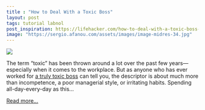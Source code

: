 ```yaml
---
title : "How to Deal With a Toxic Boss"
layout: post
tags: tutorial labnol
post_inspiration: https://lifehacker.com/how-to-deal-with-a-toxic-boss-1846594599
image: "https://sergio.afanou.com/assets/images/image-midres-34.jpg"
---
```


<img src="https://i.kinja-img.com/gawker-media/image/upload/s--FpbSfhPo--/c_fit,fl_progressive,q_80,w_636/ean2homnd9pdcp22zj2s.jpg" /><p>The term “toxic” has been thrown around a lot over the past few years—especially when it comes to the workplace. But as anyone who has ever worked for <a href="https://vitals.lifehacker.com/talk-to-your-boss-about-burnout-before-its-an-emergency-1845273892">a truly toxic boss</a> can tell you, the descriptor is about much more than incompetence, a poor managerial style, or irritating habits. Spending all-day-every-day as this…</p><p><a href="https://lifehacker.com/how-to-deal-with-a-toxic-boss-1846594599">Read more...</a></p>